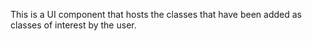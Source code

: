 This is a UI component that hosts the classes that have been added as classes of interest by the user.